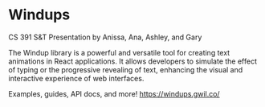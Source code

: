 # Windups
CS 391 S&T Presentation by Anissa, Ana, Ashley, and Gary

The Windup library is a powerful and versatile tool for creating text animations in React applications. It allows developers to simulate the effect of typing or the progressive revealing of text, enhancing the visual and interactive experience of web interfaces.

Examples, guides, API docs, and more!
https://windups.gwil.co/
